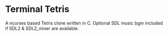 # Terminal Tetris

A ncurses based Tetris clone written in C. Optional SDL music bgm included if SDL2 & SDL2_mixer are available.